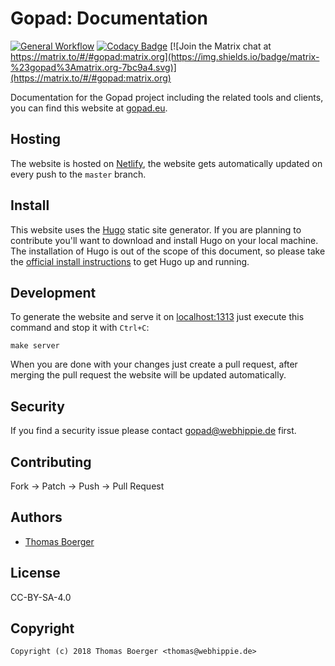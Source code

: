 # Gopad: Documentation

[![General Workflow](https://github.com/gopad/gopad-docs/actions/workflows/general.yml/badge.svg)](https://github.com/gopad/gopad-docs/actions/workflows/general.yml) [![Codacy Badge](https://app.codacy.com/project/badge/Grade/68c1b27d8d864ad8a2e10d60773988f3)](https://www.codacy.com/gh/gopad/gopad-docs/dashboard?utm_source=github.com&amp;utm_medium=referral&amp;utm_content=gopad/gopad-docs&amp;utm_campaign=Badge_Grade) [![Join the Matrix chat at https://matrix.to/#/#gopad:matrix.org](https://img.shields.io/badge/matrix-%23gopad%3Amatrix.org-7bc9a4.svg)](https://matrix.to/#/#gopad:matrix.org)

Documentation for the Gopad  project including the related tools and clients,
you can find this website at [gopad.eu][website].

## Hosting

The website is hosted on [Netlify][netlify], the website gets
automatically updated on every push to the `master` branch.

## Install

This website uses the [Hugo][hugo] static site generator. If you are planning to
contribute you'll want to download and install Hugo on your local machine. The
installation of Hugo is out of the scope of this document, so please take the
[official install instructions][install] to get Hugo up and running.

## Development

To generate the website and serve it on [localhost:1313](http://localhost:1313)
just execute this command and stop it with `Ctrl+C`:

```console
make server
```

When you are done with your changes just create a pull request, after merging
the pull request the website will be updated automatically.

## Security

If you find a security issue please contact
[gopad@webhippie.de](mailto:gopad@webhippie.de) first.

## Contributing

Fork -> Patch -> Push -> Pull Request

## Authors

*   [Thomas Boerger](https://github.com/tboerger)

## License

CC-BY-SA-4.0

## Copyright

```console
Copyright (c) 2018 Thomas Boerger <thomas@webhippie.de>
```

[website]: https://gopad.eu
[netlify]: https://www.netlify.co
[hugo]: https://github.com/spf13/hugo
[install]: https://gohugo.io/overview/installing/
